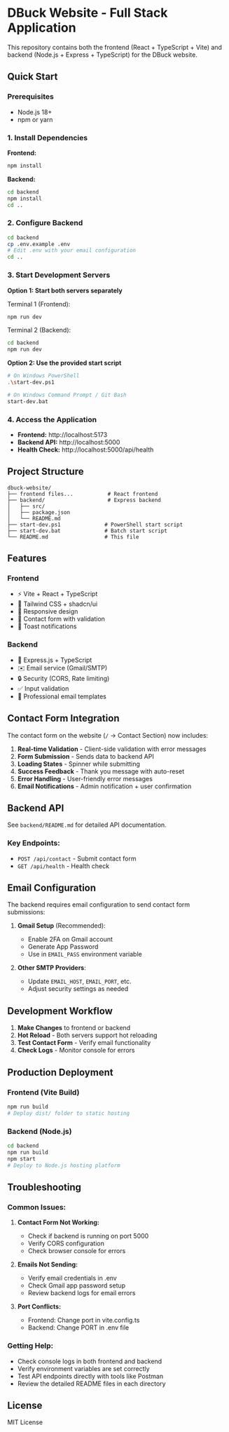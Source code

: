 # DBuck Website - Full Stack Application

This repository contains both the frontend (React + TypeScript + Vite) and backend (Node.js + Express + TypeScript) for the DBuck website.

## Quick Start

### Prerequisites
- Node.js 18+ 
- npm or yarn

### 1. Install Dependencies

**Frontend:**
```bash
npm install
```

**Backend:**
```bash
cd backend
npm install
cd ..
```

### 2. Configure Backend
```bash
cd backend
cp .env.example .env
# Edit .env with your email configuration
cd ..
```

### 3. Start Development Servers

**Option 1: Start both servers separately**

Terminal 1 (Frontend):
```bash
npm run dev
```

Terminal 2 (Backend):
```bash
cd backend
npm run dev
```

**Option 2: Use the provided start script**
```bash
# On Windows PowerShell
.\start-dev.ps1

# On Windows Command Prompt / Git Bash
start-dev.bat
```

### 4. Access the Application
- **Frontend:** http://localhost:5173
- **Backend API:** http://localhost:5000
- **Health Check:** http://localhost:5000/api/health

## Project Structure

```
dbuck-website/
├── frontend files...           # React frontend
├── backend/                    # Express backend
│   ├── src/
│   ├── package.json
│   └── README.md
├── start-dev.ps1              # PowerShell start script
├── start-dev.bat              # Batch start script
└── README.md                  # This file
```

## Features

### Frontend
- ⚡ Vite + React + TypeScript
- 🎨 Tailwind CSS + shadcn/ui
- 📱 Responsive design
- 🎯 Contact form with validation
- 🔔 Toast notifications

### Backend
- 🚀 Express.js + TypeScript
- ✉️ Email service (Gmail/SMTP)
- 🔒 Security (CORS, Rate limiting)
- ✅ Input validation
- 📧 Professional email templates

## Contact Form Integration

The contact form on the website (`/` → Contact Section) now includes:

1. **Real-time Validation** - Client-side validation with error messages
2. **Form Submission** - Sends data to backend API
3. **Loading States** - Spinner while submitting
4. **Success Feedback** - Thank you message with auto-reset
5. **Error Handling** - User-friendly error messages
6. **Email Notifications** - Admin notification + user confirmation

## Backend API

See `backend/README.md` for detailed API documentation.

### Key Endpoints:
- `POST /api/contact` - Submit contact form
- `GET /api/health` - Health check

## Email Configuration

The backend requires email configuration to send contact form submissions:

1. **Gmail Setup** (Recommended):
   - Enable 2FA on Gmail account
   - Generate App Password
   - Use in `EMAIL_PASS` environment variable

2. **Other SMTP Providers**:
   - Update `EMAIL_HOST`, `EMAIL_PORT`, etc.
   - Adjust security settings as needed

## Development Workflow

1. **Make Changes** to frontend or backend
2. **Hot Reload** - Both servers support hot reloading
3. **Test Contact Form** - Verify email functionality
4. **Check Logs** - Monitor console for errors

## Production Deployment

### Frontend (Vite Build)
```bash
npm run build
# Deploy dist/ folder to static hosting
```

### Backend (Node.js)
```bash
cd backend
npm run build
npm start
# Deploy to Node.js hosting platform
```

## Troubleshooting

### Common Issues:

1. **Contact Form Not Working:**
   - Check if backend is running on port 5000
   - Verify CORS configuration
   - Check browser console for errors

2. **Emails Not Sending:**
   - Verify email credentials in .env
   - Check Gmail app password setup
   - Review backend logs for email errors

3. **Port Conflicts:**
   - Frontend: Change port in vite.config.ts
   - Backend: Change PORT in .env file

### Getting Help:

- Check console logs in both frontend and backend
- Verify environment variables are set correctly
- Test API endpoints directly with tools like Postman
- Review the detailed README files in each directory

## License

MIT License
